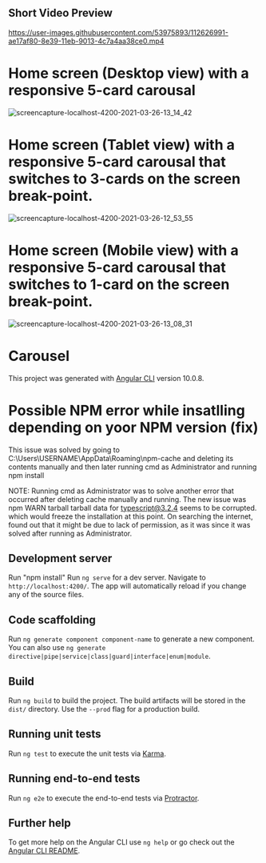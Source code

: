 ## Short Video Preview

https://user-images.githubusercontent.com/53975893/112626991-ae17af80-8e39-11eb-9013-4c7a4aa38ce0.mp4


# Home screen (Desktop view) with a responsive 5-card carousal

![screencapture-localhost-4200-2021-03-26-13_14_42](https://user-images.githubusercontent.com/53975893/112623666-495a5600-8e35-11eb-811d-82ac2487e2e5.png)


# Home screen (Tablet view) with a responsive 5-card carousal that switches to 3-cards on the screen break-point.

![screencapture-localhost-4200-2021-03-26-12_53_55](https://user-images.githubusercontent.com/53975893/112623374-f385ae00-8e34-11eb-838b-b05ad803a77b.png)


# Home screen (Mobile view) with a responsive 5-card carousal that switches to 1-card on the screen break-point.

![screencapture-localhost-4200-2021-03-26-13_08_31](https://user-images.githubusercontent.com/53975893/112623385-f7193500-8e34-11eb-8f3c-380f7632dd44.png)


# Carousel

This project was generated with [Angular CLI](https://github.com/angular/angular-cli) version 10.0.8.

# Possible NPM error while insatlling depending on yoor NPM version (fix)


This issue was solved by going to C:\Users\USERNAME\AppData\Roaming\npm-cache and deleting its contents manually and then later running cmd as Administrator and running npm install

NOTE: Running cmd as Administrator was to solve another error that occurred after deleting cache manually and running. The new issue was npm WARN tarball tarball data for typescript@3.2.4  seems to be corrupted. which would freeze the installation at this point. On searching the internet, found out that it might be due to lack of permission, as it was since it was solved after running as Administrator.


## Development server

Run "npm install"
Run `ng serve` for a dev server. Navigate to `http://localhost:4200/`. The app will automatically reload if you change any of the source files.

## Code scaffolding

Run `ng generate component component-name` to generate a new component. You can also use `ng generate directive|pipe|service|class|guard|interface|enum|module`.

## Build

Run `ng build` to build the project. The build artifacts will be stored in the `dist/` directory. Use the `--prod` flag for a production build.

## Running unit tests

Run `ng test` to execute the unit tests via [Karma](https://karma-runner.github.io).

## Running end-to-end tests

Run `ng e2e` to execute the end-to-end tests via [Protractor](http://www.protractortest.org/).

## Further help

To get more help on the Angular CLI use `ng help` or go check out the [Angular CLI README](https://github.com/angular/angular-cli/blob/master/README.md).
